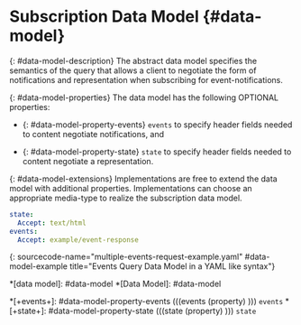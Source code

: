 # Subscription Data Model {#data-model}

{: #data-model-description}
The abstract data model specifies the semantics of the query that allows a client to negotiate the form of notifications and representation when subscribing for event-notifications.

{: #data-model-properties}
The data model has the following OPTIONAL properties:

+ {: #data-model-property-events}
`events` to specify header fields needed to content negotiate notifications, and

+ {: #data-model-property-state}
`state` to specify header fields needed to content negotiate a representation.

{: #data-model-extensions}
Implementations are free to extend the data model with additional properties. Implementations can choose an appropriate media-type to realize the subscription data model.

~~~ yaml
state:
  Accept: text/html
events:
  Accept: example/event-response
~~~
{: sourcecode-name="multiple-events-request-example.yaml" #data-model-example title="Events Query Data Model in a YAML like syntax"}

*[data model]: #data-model
*[Data Model]: #data-model

*[+events+]: #data-model-property-events (((events (property) ))) `events`
*[+state+]: #data-model-property-state (((state (property) ))) `state`
